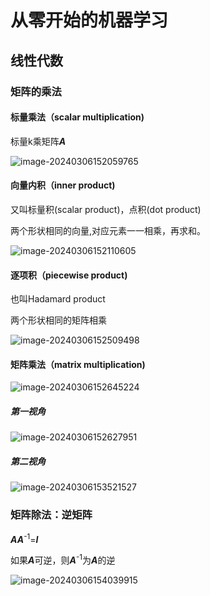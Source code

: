 # 从零开始的机器学习

## 线性代数

### 矩阵的乘法

#### 标量乘法（scalar multiplication)

标量k乘矩阵***A***

![image-20240306152059765](C:\Users\SakurajimaNaoko\Desktop\Machine_Learning\从零开始的机器学习.assets\image-20240306152059765.png)

#### 向量内积（inner product)

又叫标量积(scalar product)，点积(dot product)

两个形状相同的向量,对应元素一一相乘，再求和。

![image-20240306152110605](C:\Users\SakurajimaNaoko\Desktop\Machine_Learning\从零开始的机器学习.assets\image-20240306152110605.png)

#### 逐项积（piecewise product)

也叫Hadamard product

两个形状相同的矩阵相乘

![image-20240306152509498](C:\Users\SakurajimaNaoko\Desktop\Machine_Learning\从零开始的机器学习.assets\image-20240306152509498.png)

#### 矩阵乘法（matrix multiplication)

![image-20240306152645224](C:\Users\SakurajimaNaoko\Desktop\Machine_Learning\从零开始的机器学习.assets\image-20240306152645224.png)

##### 第一视角

![image-20240306152627951](C:\Users\SakurajimaNaoko\Desktop\Machine_Learning\从零开始的机器学习.assets\image-20240306152627951.png)

##### 第二视角

![image-20240306153521527](C:\Users\SakurajimaNaoko\Desktop\Machine_Learning\从零开始的机器学习.assets\image-20240306153521527.png)

### 矩阵除法：逆矩阵

***A******A***<sup>-1</sup>=***I***

如果***A***可逆，则***A***<sup>-1</sup>为***A***的逆

![image-20240306154039915](C:\Users\SakurajimaNaoko\Desktop\Machine_Learning\从零开始的机器学习.assets\image-20240306154039915.png)